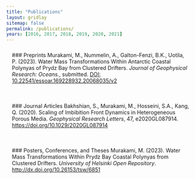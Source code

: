 ```yaml
---
title: "Publications"
layout: gridlay
sitemap: false
permalink: /publications/
years: [2016, 2017, 2018, 2019, 2020, 2021]
---
```


<style>
.jumbotron{
    padding:3%;
    padding-bottom:10px;
    padding-top:10px;
    margin-top:10px;
    margin-bottom:30px;
}
</style>

<div class="jumbotron">
### Preprints
Murakami, M., Nummelin, A., Galton-Fenzi, B.K., Uotila, P. (2023). Water Mass Transformations Within Antarctic Coastal Polynyas of Prydz Bay from Clustered Drifters. <em>Journal of Geophysical Research: Oceans.</em>, submitted. <a href="https://essopenarchive.org/doi/full/10.22541/essoar.169228932.20068035">DOI: 10.22541/essoar.169228932.20068035/v2</a>
</div>

<div class="jumbotron">
### Journal Articles
Bakhshian, S., Murakami, M., Hosseini, S.A., Kang, Q. (2020). Scaling of Imbibition Front Dynamics in Heterogeneous Porous Media. <em>Geophysical Research Letters</em>, 47, e2020GL087914. <a href="https://doi.org/10.1029/2020GL087914">https://doi.org/10.1029/2020GL087914</a>
</div>

<div class="jumbotron">
### Posters, Conferences, and Theses
Murakami, M. (2023). Water Mass Transformations Within Prydz Bay Coastal Polynyas from Clustered Drifters. <em>University of Helsinki Open Repository</em>. <a href="http://hdl.handle.net/10138/357675>http://hdl.handle.net/10138/357675</a><br><br>
Murakami, M., Bakhshian, S., Hosseini, S.A. (2019). A High Performance Lattice Boltzmann Solver with Applications to Multiphase Flow in Porous Media. <em>TACCSTER 2019 Proceedings</em>. <a href="http://dx.doi.org/10.26153/tsw/6851">http://dx.doi.org/10.26153/tsw/6851</a>
</div>
